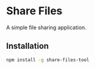 # Share Files

A simple file sharing application.

## Installation

```bash
npm install -g share-files-tool
